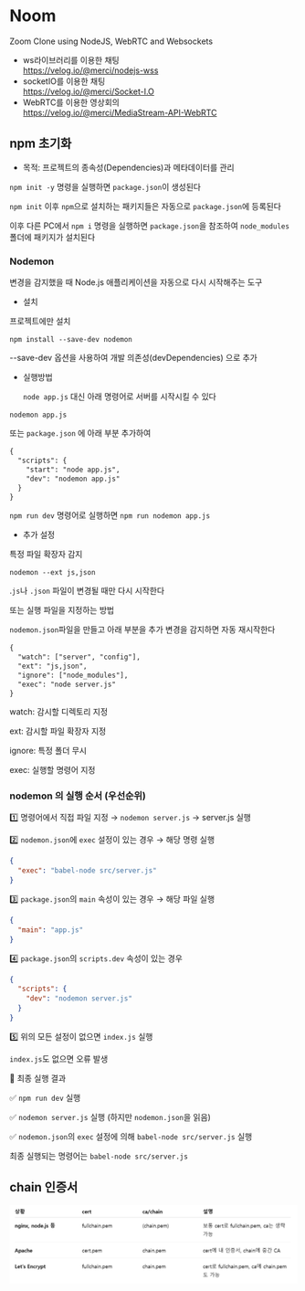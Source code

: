 # Noom

Zoom Clone using NodeJS, WebRTC and Websockets

- ws라이브러리를 이용한 채팅 <br>
https://velog.io/@merci/nodejs-wss
- socketIO를 이용한 채팅 <br>
https://velog.io/@merci/Socket-I.O
- WebRTC를 이용한 영상회의 <br>
https://velog.io/@merci/MediaStream-API-WebRTC

## npm 초기화

- 목적: 프로젝트의 종속성(Dependencies)과 메타데이터를 관리</br>

`npm init -y` 명령을 실행하면 `package.json`이 생성된다

`npm init` 이후 `npm`으로 설치하는 패키지들은 자동으로 `package.json`에 등록된다

이후 다른 PC에서 `npm i` 명령을 실행하면 `package.json`을 참조하여 `node_modules` 폴더에 패키지가 설치된다

### Nodemon
변경을 감지했을 때 Node.js 애플리케이션을 자동으로 다시 시작해주는 도구
- 설치

프로젝트에만 설치
```
npm install --save-dev nodemon
```
--save-dev 옵션을 사용하여 개발 의존성(devDependencies) 으로 추가

- 실행방법

  `node app.js` 대신 아래 명령어로 서버를 시작시킬 수 있다
```
nodemon app.js
```
또는 `package.json` 에 아래 부분 추가하여 
```
{
  "scripts": {
    "start": "node app.js",
    "dev": "nodemon app.js"
  }
}
```
`npm run dev` 명령어로 실행하면 `npm run nodemon app.js`
- 추가 설정

특정 파일 확장자 감지
```
nodemon --ext js,json
```
.`js`나 `.json` 파일이 변경될 때만 다시 시작한다

또는 실행 파일을 지정하는 방법

`nodemon.json`파일을 만들고 아래 부분을 추가 변경을 감지하면 자동 재시작한다
```
{
  "watch": ["server", "config"],
  "ext": "js,json",
  "ignore": ["node_modules"],
  "exec": "node server.js"
}
```
watch: 감시할 디렉토리 지정

ext: 감시할 파일 확장자 지정

ignore: 특정 폴더 무시

exec: 실행할 명령어 지정

### nodemon 의 실행 순서 (우선순위)
1️⃣ 명령어에서 직접 파일 지정 → `nodemon server.js` → server.js 실행

2️⃣ `nodemon.json`에 `exec` 설정이 있는 경우 → 해당 명령 실행
```json
{
  "exec": "babel-node src/server.js"
}
```

3️⃣ `package.json`의 `main` 속성이 있는 경우 → 해당 파일 실행
```json
{
  "main": "app.js"
}
```

4️⃣ `package.json`의 `scripts.dev` 속성이 있는 경우
```json
{
  "scripts": {
    "dev": "nodemon server.js"
  }
}
```

5️⃣ 위의 모든 설정이 없으면 `index.js` 실행

`index.js`도 없으면 오류 발생

📌 최종 실행 결과

✅ `npm run dev` 실행

✅ `nodemon server.js` 실행 (하지만 `nodemon.json`을 읽음)

✅ `nodemon.json`의 `exec` 설정에 의해 `babel-node src/server.js` 실행

 최종 실행되는 명령어는 `babel-node src/server.js`
 
## chain 인증서 
![img.png](img.png)